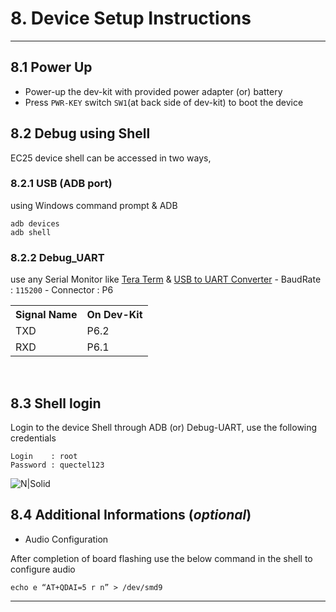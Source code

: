 # 8. Device Setup Instructions

------------

## 8.1 Power Up
- Power-up the dev-kit with provided power adapter (or) battery
- Press `PWR-KEY` switch `SW1`(at back side of dev-kit) to boot the device

## 8.2 Debug using Shell

EC25 device shell can be accessed in two ways,
### 8.2.1 USB (ADB port)

using Windows command prompt & ADB

```console
adb devices
adb shell
```
### 8.2.2 Debug_UART

use any Serial Monitor like <a href="https://en.wikipedia.org/wiki/Tera_Term" target="_blank">Tera Term</a>  &amp; <a href="https://robokits.co.in/arduino/motor-control-boards/interface-boards/ft232rl-ftdi-usb-to-ttl-serial-adapter-module?gclid=EAIaIQobChMI4oLIlcPk6AIV1RyPCh02iQBqEAYYASABEgJU2fD_BwE" target="_blank">USB to UART Converter</a>
    - BaudRate  : `115200`
    - Connector : P6
    <table class="pinout">
    <tr><th>Signal Name</th><th>On Dev-Kit</th></tr>
    <tr><td>TXD</td><td>P6.2</td></tr>
    <tr><td>RXD</td><td>P6.1</td></tr>
</table><br/>

## 8.3 Shell login

Login to the device Shell through ADB (or) Debug-UART, use the following credentials
```warning
Login    : root 
Password : quectel123
```

![N|Solid](../pics/EC25/ec25-ashell.jpg)

## 8.4 Additional Informations (_optional_)

- Audio Configuration

After completion of board flashing use the below command in the shell to configure audio

```console
echo e “AT+QDAI=5 r n” > /dev/smd9
```
------------
